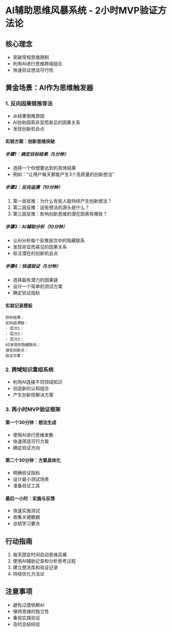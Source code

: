 # AI辅助思维风暴系统 - 2小时MVP验证方法论

## 核心理念
- 突破常规思维限制
- 利用AI进行思维跨域组合
- 快速验证想法可行性

## 黄金场景：AI作为思维触发器

### 1. 反向因果链推导法
- 从结果倒推原因
- AI协助探索非显而易见的因果关系
- 发现创新机会点

#### 实验方案：创新思维突破
##### 步骤1：确定目标结果（5分钟）
- 选择一个你想要达到的具体结果
- 例如："让用户每天都能产生3个高质量的创新想法"

##### 步骤2：反向追溯（10分钟）
1. 第一层反推：为什么有些人能持续产生创新想法？
2. 第二层反推：这些想法的源头是什么？
3. 第三层反推：影响创新思维的潜在因素有哪些？

##### 步骤3：AI辅助分析（10分钟）
- 让AI分析每个反推层次中的隐藏联系
- 发现非显而易见的因果关系
- 标注潜在的创新机会点

##### 步骤4：快速验证（5分钟）
- 选择最有潜力的因果链
- 设计一个简单的测试方案
- 确定验证指标

#### 实验记录模板
```
目标结果：
反向追溯链：
- 层次1：
- 层次2：
- 层次3：
AI发现的隐藏联系：
潜在创新点：
验证方案：
```

### 2. 跨域知识重组系统
- 利用AI连接不同领域知识
- 创造新的认知组合
- 产生创新性解决方案

### 3. 两小时MVP验证框架
#### 第一个30分钟：想法生成
- 使用AI进行思维发散
- 快速筛选可行方案
- 确定验证方向

#### 第二个30分钟：方案具体化
- 明确验证指标
- 设计最小测试场景
- 准备验证工具

#### 最后一小时：实施与反馈
- 快速实施测试
- 收集关键数据
- 总结学习要点

## 行动指南
1. 每天固定时间启动思维风暴
2. 使用AI辅助记录和分析思考过程
3. 建立想法库和验证记录
4. 持续优化方法论

## 注意事项
- 避免过度依赖AI
- 保持思维的独立性
- 重视实践验证
- 及时总结经验 